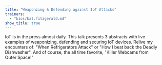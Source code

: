 ```yaml
---
title: "Weaponzing & Defending against IoT Attacks"
trainers:
  - "bios/kat.fitzgerald.md"
show_title: true
---
```

IoT is in the press almost daily. This talk presents 3 abstracts with live examples of weaponizing, defending and securing IoT devices. Relive my encounters of: "When Refrigerators Attack" or "How I beat back the Deadly Dishwasher".  And of course, the all time favorite, "Killer Webcams from Outer Space!"